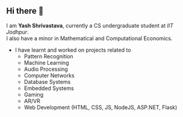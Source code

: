 ## Hi there 👋
I am **Yash Shrivastava**, currently a CS undergraduate student at *IIT Jodhpur*.  
I also have a minor in Mathematical and Computational Economics.  
- I have learnt and worked on projects related to
  - Pattern Recognition
  - Machine Learning
  - Audio Processing
  - Computer Networks
  - Database Systems
  - Embedded Systems
  - Gaming
  - AR/VR
  - Web Development (HTML, CSS, JS, NodeJS, ASP.NET, Flask)

<!--
**alephys26/alephys26** is a ✨ _special_ ✨ repository because its `README.md` (this file) appears on your GitHub profile.

Here are some ideas to get you started:

- 🔭 I’m currently working on ...
- 🌱 I’m currently learning ...
- 👯 I’m looking to collaborate on ...
- 🤔 I’m looking for help with ...
- 💬 Ask me about ...
- 📫 How to reach me: ...
- 😄 Pronouns: ...
- ⚡ Fun fact: ...
-->
